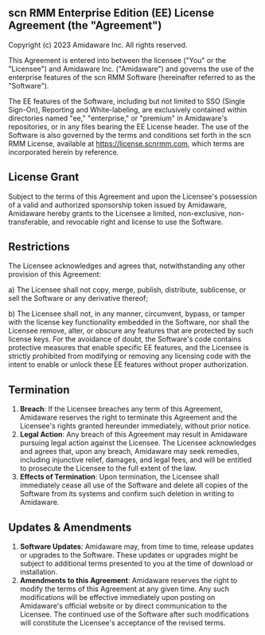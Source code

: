 ## scn RMM Enterprise Edition (EE) License Agreement (the "Agreement")

Copyright (c) 2023 Amidaware Inc. All rights reserved.

This Agreement is entered into between the licensee ("You" or the "Licensee") and Amidaware Inc. ("Amidaware") and governs the use of the enterprise features of the scn RMM Software (hereinafter referred to as the "Software").

The EE features of the Software, including but not limited to SSO (Single Sign-On), Reporting and White-labeling, are exclusively contained within directories named "ee," "enterprise," or "premium" in Amidaware's repositories, or in any files bearing the EE License header. The use of the Software is also governed by the terms and conditions set forth in the scn RMM License, available at https://license.scnrmm.com, which terms are incorporated herein by reference.

## License Grant

Subject to the terms of this Agreement and upon the Licensee's possession of a valid and authorized sponsorship token issued by Amidaware, Amidaware hereby grants to the Licensee a limited, non-exclusive, non-transferable, and revocable right and license to use the Software.

## Restrictions

The Licensee acknowledges and agrees that, notwithstanding any other provision of this Agreement:

a) The Licensee shall not copy, merge, publish, distribute, sublicense, or sell the Software or any derivative thereof;

b) The Licensee shall not, in any manner, circumvent, bypass, or tamper with the license key functionality embedded in the Software, nor shall the Licensee remove, alter, or obscure any features that are protected by such license keys. For the avoidance of doubt, the Software's code contains protective measures that enable specific EE features, and the Licensee is strictly prohibited from modifying or removing any licensing code with the intent to enable or unlock these EE features without proper authorization.

## Termination

1. **Breach**: If the Licensee breaches any term of this Agreement, Amidaware reserves the right to terminate this Agreement and the Licensee's rights granted hereunder immediately, without prior notice.
2. **Legal Action**: Any breach of this Agreement may result in Amidaware pursuing legal action against the Licensee. The Licensee acknowledges and agrees that, upon any breach, Amidaware may seek remedies, including injunctive relief, damages, and legal fees, and will be entitled to prosecute the Licensee to the full extent of the law.
3. **Effects of Termination**: Upon termination, the Licensee shall immediately cease all use of the Software and delete all copies of the Software from its systems and confirm such deletion in writing to Amidaware.

## Updates & Amendments

1. **Software Updates**: Amidaware may, from time to time, release updates or upgrades to the Software. These updates or upgrades might be subject to additional terms presented to you at the time of download or installation.
2. **Amendments to this Agreement**: Amidaware reserves the right to modify the terms of this Agreement at any given time. Any such modifications will be effective immediately upon posting on Amidaware's official website or by direct communication to the Licensee. The continued use of the Software after such modifications will constitute the Licensee's acceptance of the revised terms.
